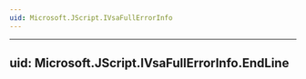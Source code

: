 ```yaml
---
uid: Microsoft.JScript.IVsaFullErrorInfo
---
```


---
uid: Microsoft.JScript.IVsaFullErrorInfo.EndLine
---
